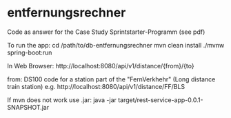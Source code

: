 # entfernungsrechner

Code as answer for the Case Study Sprintstarter-Programm (see pdf)

To run the app:
cd /path/to/db-entfernungsrechner
mvn clean install
./mvnw spring-boot:run


In Web Browser:
http://localhost:8080/api/v1/distance/{from}/{to}

from: DS100 code for a station part of the "FernVerkhehr" (Long distance train station)
e.g. http://localhost:8080/api/v1/distance/FF/BLS


If mvn does not work use .jar:
java -jar target/rest-service-app-0.0.1-SNAPSHOT.jar
